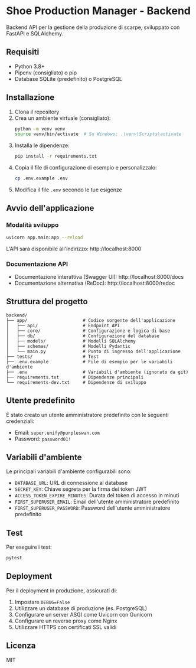 # Shoe Production Manager - Backend

Backend API per la gestione della produzione di scarpe, sviluppato con FastAPI e SQLAlchemy.

## Requisiti

- Python 3.8+
- Pipenv (consigliato) o pip
- Database SQLite (predefinito) o PostgreSQL

## Installazione

1. Clona il repository
2. Crea un ambiente virtuale (consigliato):
   ```bash
   python -m venv venv
   source venv/bin/activate  # Su Windows: .\venv\Scripts\activate
   ```
3. Installa le dipendenze:
   ```bash
   pip install -r requirements.txt
   ```
4. Copia il file di configurazione di esempio e personalizzalo:
   ```bash
   cp .env.example .env
   ```
5. Modifica il file `.env` secondo le tue esigenze

## Avvio dell'applicazione

### Modalità sviluppo

```bash
uvicorn app.main:app --reload
```

L'API sarà disponibile all'indirizzo: http://localhost:8000

### Documentazione API

- Documentazione interattiva (Swagger UI): http://localhost:8000/docs
- Documentazione alternativa (ReDoc): http://localhost:8000/redoc

## Struttura del progetto

```
backend/
├── app/                     # Codice sorgente dell'applicazione
│   ├── api/                 # Endpoint API
│   ├── core/                # Configurazione e logica di base
│   ├── db/                  # Configurazione del database
│   ├── models/              # Modelli SQLAlchemy
│   ├── schemas/             # Modelli Pydantic
│   └── main.py              # Punto di ingresso dell'applicazione
├── tests/                   # Test
├── .env.example             # File di esempio per le variabili d'ambiente
├── .env                     # Variabili d'ambiente (ignorato da git)
├── requirements.txt         # Dipendenze principali
└── requirements-dev.txt     # Dipendenze di sviluppo
```

## Utente predefinito

È stato creato un utente amministratore predefinito con le seguenti credenziali:

- Email: `super.unify@purpleswan.com`
- Password: `password01!`

## Variabili d'ambiente

Le principali variabili d'ambiente configurabili sono:

- `DATABASE_URL`: URL di connessione al database
- `SECRET_KEY`: Chiave segreta per la firma dei token JWT
- `ACCESS_TOKEN_EXPIRE_MINUTES`: Durata del token di accesso in minuti
- `FIRST_SUPERUSER_EMAIL`: Email dell'utente amministratore predefinito
- `FIRST_SUPERUSER_PASSWORD`: Password dell'utente amministratore predefinito

## Test

Per eseguire i test:

```bash
pytest
```

## Deployment

Per il deployment in produzione, assicurati di:

1. Impostare `DEBUG=False`
2. Utilizzare un database di produzione (es. PostgreSQL)
3. Configurare un server ASGI come Uvicorn con Gunicorn
4. Configurare un reverse proxy come Nginx
5. Utilizzare HTTPS con certificati SSL validi

## Licenza

MIT
